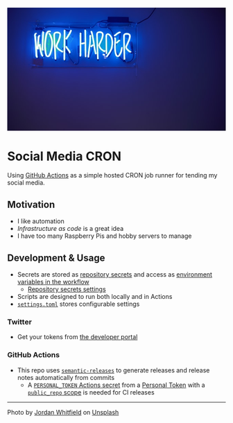 ![Banner](banner.jpg)

# Social Media CRON

Using [GitHub Actions](https://github.com/nnadeau/social-media-cron/actions) as a simple hosted CRON job runner for tending my social media.

## Motivation

- I like automation
- *Infrastructure as code* is a great idea
- I have too many Raspberry Pis and hobby servers to manage

## Development & Usage

- Secrets are stored as [repository secrets](https://docs.github.com/en/actions/reference/encrypted-secrets) and access as [environment variables in the workflow](https://docs.github.com/en/actions/reference/encrypted-secrets#using-encrypted-secrets-in-a-workflow)
  - [Repository secrets settings](https://github.com/nnadeau/social-media-cron/settings/secrets/actions)
- Scripts are designed to run both locally and in Actions
- [`settings.toml`](settings.toml) stores configurable settings

### Twitter

- Get your tokens from [the developer portal](https://developer.twitter.com/en/portal/dashboard)

### GitHub Actions

- This repo uses [`semantic-releases`](https://github.com/semantic-release/) to generate releases and release notes automatically from commits
  - A [`PERSONAL_TOKEN` Actions secret](https://github.com/nnadeau/social-media-cron/settings/secrets/actions) from a [Personal Token](https://github.com/settings/tokens) with a [`public_repo` scope](https://github.com/semantic-release/github#github-authentication) is needed for CI releases

---

Photo by <a href="https://unsplash.com/@whitfieldjordan?utm_source=unsplash&utm_medium=referral&utm_content=creditCopyText">Jordan Whitfield</a> on <a href="https://unsplash.com/s/photos/efficient?utm_source=unsplash&utm_medium=referral&utm_content=creditCopyText">Unsplash</a>
